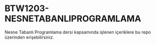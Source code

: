 # BTW1203-NESNETABANLIPROGRAMLAMA
Nesne Tabanlı Programlama dersi kapsamında işlenen içeriklere bu repo üzerinden erişebilirsiniz.
